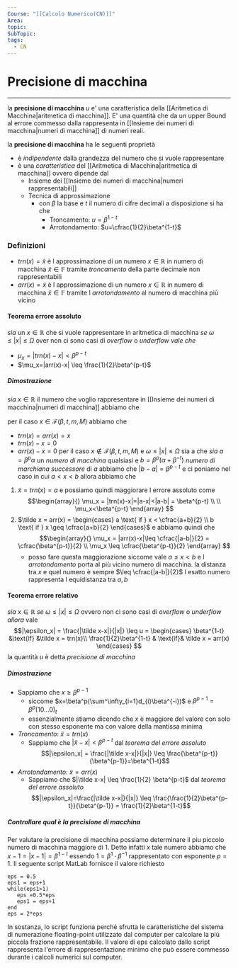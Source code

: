 ```yaml
---
Course: "[[Calcolo Numerico(CN)]]"
Area: 
topic: 
SubTopic: 
tags:
  - CN
---
```


# Precisione di macchina
---
la __precisione di macchina__ $u$ e' una caratteristica della [[Aritmetica di Macchina|aritmetica di macchina]].
E' una quantità che da un upper Bound al errore commesso dalla rappresenta in [[Insieme dei numeri di macchina|numeri di macchina]] di numeri reali.

 la __precisione di macchina__ ha le seguenti proprietà
- è _indipendente_ dalla grandezza del numero che si vuole rappresentare
- è una _caratteristica_ del [[Aritmetica di Macchina|aritmetica di macchina]] ovvero dipende dal 
	- Insieme dei [[Insieme dei numeri di macchina|numeri rappresentabili]] 
	- Tecnica di approssimazione 
		- con $\beta$ la base e  $t$ il numero di cifre decimali a disposizione si ha che 
			- Troncamento: $u=\beta^{1-t}$  
			- Arrotondamento: $u=\cfrac{1}{2}\beta^{1-t}$  



### Definizioni
- $trn(x) = \tilde x$ è l approssimazione di un numero $x \in \mathbb{R}$ in numero di macchina $\tilde x \in \mathbb{F}$ tramite _troncamento_ della parte decimale non rappresentabili  
- $arr(x)= \tilde x$ è l approssimazione di un numero $x \in \mathbb{R}$ in numero di macchina $\tilde x \in \mathbb{F}$ tramite l _arrotondamento_ al numero di macchina più vicino 

#### Teorema errore assoluto
_sia_ un   $x \in \mathbb{R}$ che si vuole rappresentare in aritmetica di macchina
_se_  $\omega \leq |x|\leq \Omega$ over non ci sono casi di _overflow_ o _underflow_ 
_vale che_
 - $\mu_x=|trn(x)-x| < \beta^{p-t}$
 - $\mu_x=|arr(x)-x| \leq \frac{1}{2}\beta^{p-t}$

##### Dimostrazione
_sia_ $x \in \mathbb{R}$ il numero che voglio rappresentare in [[Insieme dei numeri di macchina|numeri di macchina]] abbiamo che 

per il caso $x \in \mathscr{F}(\beta,t,m,M)$ abbiamo che 
- $trn(x)=arr(x)=x$
- $trn(x)-x =0$
- $arr(x) -x =0$
per il caso $x \not \in \mathscr{F}(\beta,t,m,M)$  e $\omega \leq |x| \leq \Omega$ sia a che 
_sia_ $a = \beta^p\alpha$ un _numero di macchina_ qualsiasi e $b = \beta^p(\alpha + \beta^{-t})$  _numero di marchiana successore_ di $a$ abbiamo che $|b-a| = \beta^{p-t}$
e ci poniamo nel caso in cui  $a < x < b$  allora abbiamo che 
1. $\tilde x = trn(x) = a$ e possiamo quindi maggiorare l errore assoluto come$$\begin{array}{}
  \mu_x = |trn(x)-x|=|a-x|<|a-b| = \beta^{p-t} \\  \\
  \mu_x<\beta^{p-t}
  \end{array}
$$
2. $\tilde x = arr(x) = \begin{cases} a \text{ if } x < \cfrac{a+b}{2} \\ b \text{ if } x \geq \cfrac{a+b}{2}  \end{cases}$ e abbiamo quindi che
	$$\begin{array}{}
\mu_x = |arr(x)-x|\leq \cfrac{|a-b|}{2} = \cfrac{\beta^{p-t}}{2}  \\
\mu_x \leq \cfrac{\beta^{p-t}}{2}
\end{array} $$
	- posso fare questa maggiorazione siccome vale $a \leq x < b$  e l _arrotondamento_ porta al più vicino numero di macchina. la distanza tra $x$ e quel numero è sempre $\leq \cfrac{|a-b|}{2}$  l esatto numero rappresenta l equidistanza tra  $a,b$

#### Teorema errore relativo
_sia_ $x \in \mathbb{R}$ 
_se_  $\omega \leq |x|\leq \Omega$ ovvero non ci sono casi di _overflow_ o _underflow_ 
_allora_ vale
$$|\epsilon_x| = \frac{|\tilde x-x|}{|x|} \leq u = 
\begin{cases}
\beta^{1-t} &\text{if} &\tilde  x = trn(x)\\
\frac{1}{2}\beta^{1-t} & \text{if}& \tilde x = arr(x)
\end{cases}
$$
la quantità $u$ è detta _precisione di macchina_ 
##### Dimostrazione
- Sappiamo che $x \geq \beta^{p-1}$
	- siccome $x=\beta^p(\sum^\infty_{i=1}d_{i}\beta^{-i})$ e $\beta^{p-1}= \beta^p(10\dots0)_t$
	- essenzialmente stiamo dicendo che $x$ è maggiore del valore con solo con stesso esponente ma con valore della mantissa minima
- _Troncamento_: $\tilde x = trn(x)$
	- Sappiamo che $|\tilde x-x| < \beta^{p-t}$ dal _teorema del errore assoluto_$$|\epsilon_x| = \frac{|\tilde x-x|}{|x|} \leq \frac{\beta^{p-t}}{\beta^{p-1}}=\beta^{1-t}$$
- _Arrotondamento_: $\tilde x = arr(x)$
	- Sappiamo che $|\tilde x-x| \leq \frac{1}{2} \beta^{p-t}$ dal _teorema del errore assoluto_ $$|\epsilon_x|=\frac{|\tilde x-x|}{|x|} \leq \frac{\frac{1}{2}\beta^{p-t}}{\beta^{p-1}} = \frac{1}{2}\beta^{1-t}$$

##### Controllare qual è la precisione di macchina
 Per valutare la precisione di macchina possiamo determinare il piu piccolo numero di macchina maggiore di $1$. Detto infatti $x$ tale numero abbiamo che $x − 1 = |x−1| = \beta^{1−t}$ essendo $1 = \beta^1 \cdot \beta^{−1}$ rappresentato con esponente $p = 1$. Il seguente script MatLab fornisce il valore richiesto 
 ```mathlab
eps = 0.5
eps1 = eps+1
while(eps1>1)
	eps =0.5*eps
	eps1 = eps+1
end
eps = 2*eps
```

In sostanza, lo script funziona perché sfrutta le caratteristiche del sistema di numerazione floating-point utilizzato dal computer per calcolare la più piccola frazione rappresentabile. Il valore di eps calcolato dallo script rappresenta l'errore di rappresentazione minimo che può essere commesso durante i calcoli numerici sul computer.
